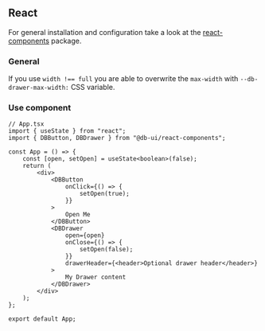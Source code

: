 <!--
SPDX-FileCopyrightText: 2025 DB Systel GmbH

SPDX-License-Identifier: Apache-2.0
-->

## React

For general installation and configuration take a look at the [react-components](https://www.npmjs.com/package/@db-ui/react-components) package.

### General

If you use `width !== full` you are able to overwrite the `max-width` with `--db-drawer-max-width:` CSS variable.

### Use component

```tsx App.tsx
// App.tsx
import { useState } from "react";
import { DBButton, DBDrawer } from "@db-ui/react-components";

const App = () => {
	const [open, setOpen] = useState<boolean>(false);
	return (
		<div>
			<DBButton
				onClick={() => {
					setOpen(true);
				}}
			>
				Open Me
			</DBButton>
			<DBDrawer
				open={open}
				onClose={() => {
					setOpen(false);
				}}
				drawerHeader={<header>Optional drawer header</header>}
			>
				My Drawer content
			</DBDrawer>
		</div>
	);
};

export default App;
```
